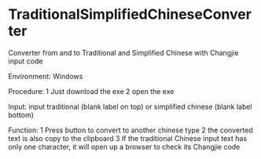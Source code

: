 # TraditionalSimplifiedChineseConverter
Converter from and to Traditional and Simplified Chinese with Changjie input code

Environment:
Windows

Procedure:
1 Just download the exe
2 open the exe

Input: 
input traditional (blank label on top)
or simplified chinese (blank label bottom)

Function:
1 Press button to convert to another chinese type
2 the converted text is also copy to the clipboard
3 If the traditional Chinese input text has only one character, it will open up a browser to check its Changjie code
